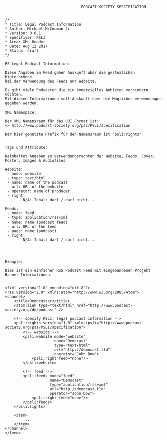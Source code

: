                                       PODCAST SOCIETY SPECIFICATION
                                      
                                      
    /*
    * Title: Legal Podcast Information
    * Author: Michael McCouman Jr.
    * Version: 0.0.1
    * Specifiyer: PSLI
    * Area: XML Header
    * Date: Aug 12 2017
    * Status: draft
    */                                  

    PS Legal Podcast Information:

    Diese Angaben im Feed geben Auskunft über die gestezlichen Hintergründe 
    bei der Verwendung des Feeds und Website. 

    Es gibt viele Podcaster die ein komerzielles Anbieten verhindern möchten.
    Mit diesen Informationen soll Auskunft über die Möglichen verwendungen gegeben werden.

    XML Namespace:

    Der XML Namensraum für das URI Format ist:
    => http://www.podcast-society.org/pss/PSLI/specification

    Der hier genutzte Prefix für den Namensraum ist "psli:rights"


    Tags und Attribute:
    
    Beinhaltet Angaben zu Verwendungsrechten der Website, Feeds, Cover, Poster, Images & Audiofiles 
    
    Website:
     - mode: website
     - type: text/html
     - name: name of the podcast
     - url: URL of the website
     - operator: name of producer
     - right: 
          - N/A: Inhalt darf / darf nicht...
    
    Feeds:
     - mode: feed
     - type: application/rss+xml
     - name: name (podcast feed) 
     - url: URL of the feed
     - page: name (podcast)
     - right: 
          - N/A: Inhalt darf / darf nicht...
    



    Example:

    Dies ist ein einfacher RSS Podcast Feed mit eingebundenen Projekt Banner Informationen:


    <?xml version="1.0" encoding="utf-8"?>
    <rss version="2.0" xmlns:atom="http://www.w3.org/2005/Atom">
    <channel>
        <title>Democaster</title>
        <atom:link type="text/html" href="http://www.podcast-society.org/de/podcast" />

        <!-- specify PSLI: legal podcast information -->
        <psli:rights version="1.0" xmlns:psli="http://www.podcast-society.org/pss/PSLI/specification">
            <!-- website -->
            <psli:website mode="website"
                          name="Democast"
                          type="text/html"
                          url="http://democast.tld"
                          operator="John Dow">
                <psli:right feed="none"/>
            </psli:website>
            
            <!-- feed -->
            <psli:feeds mode="feed"
                        name="Democast"
                        type="application/rss+xml"
                        url="http://democast.tld"
                        operator="John Dow">
                <psli:right feed="none"/>
            </psli:feeds>
        </psli:rights>
        
        <item>
            ...
        </item>
    </channel>
    </feed>




